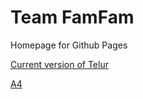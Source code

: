 # Team FamFam
Homepage for Github Pages

[Current version of Telur](http://teamfamfam.github.io/telur)

[A4](https://telur-a4.herokuapp.com/)
